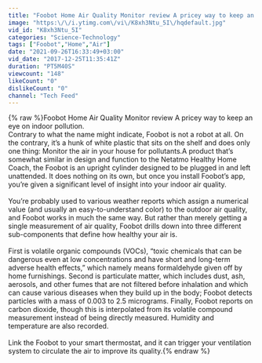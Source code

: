 ```yaml
---
title: "Foobot Home Air Quality Monitor review A pricey way to keep an eye on indoor pollution"
image: "https:\/\/i.ytimg.com\/vi\/K8xh3Ntu_5I\/hqdefault.jpg"
vid_id: "K8xh3Ntu_5I"
categories: "Science-Technology"
tags: ["Foobot","Home","Air"]
date: "2021-09-26T16:33:49+03:00"
vid_date: "2017-12-25T11:35:41Z"
duration: "PT5M40S"
viewcount: "148"
likeCount: "0"
dislikeCount: "0"
channel: "Tech Feed"
---
```

{% raw %}Foobot Home Air Quality Monitor review A pricey way to keep an eye on indoor pollution.<br />Contrary to what the name might indicate, Foobot is not a robot at all. On the contrary, it’s a hunk of white plastic that sits on the shelf and does only one thing: Monitor the air in your house for pollutants.A product that’s somewhat similar in design and function to the Netatmo Healthy Home Coach, the Foobot is an upright cylinder designed to be plugged in and left unattended. It does nothing on its own, but once you install Foobot’s app, you’re given a significant level of insight into your indoor air quality.<br /><br />You’re probably used to various weather reports which assign a numerical value (and usually an easy-to-understand color) to the outdoor air quality, and Foobot works in much the same way. But rather than merely getting a single measurement of air quality, Foobot drills down into three different sub-components that define how healthy your air is.<br /><br />First is volatile organic compounds (VOCs), “toxic chemicals that can be dangerous even at low concentrations and have short and long-term adverse health effects,” which namely means formaldehyde given off by home furnishings. Second is particulate matter, which includes dust, ash, aerosols, and other fumes that are not filtered before inhalation and which can cause various diseases when they build up in the body; Foobot detects particles with a mass of 0.003 to 2.5 micrograms. Finally, Foobot reports on carbon dioxide, though this is interpolated from its volatile compound measurement instead of being directly measured. Humidity and temperature are also recorded.<br /><br />Link the Foobot to your smart thermostat, and it can trigger your ventilation system to circulate the air to improve its quality.{% endraw %}
